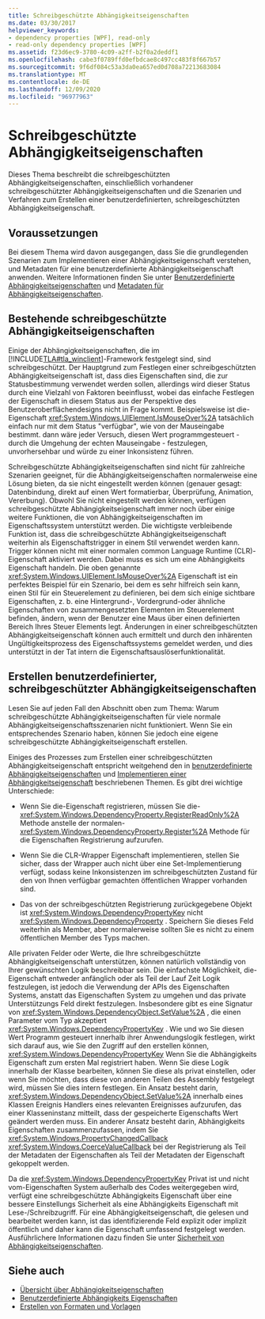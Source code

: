 ```yaml
---
title: Schreibgeschützte Abhängigkeitseigenschaften
ms.date: 03/30/2017
helpviewer_keywords:
- dependency properties [WPF], read-only
- read-only dependency properties [WPF]
ms.assetid: f23d6ec9-3780-4c09-a2ff-b2f0a2deddf1
ms.openlocfilehash: cabe3f0789ffd0efbdcae8c497cc483f8f667b57
ms.sourcegitcommit: 9f6df084c53a3da0ea657ed0d708a72213683084
ms.translationtype: MT
ms.contentlocale: de-DE
ms.lasthandoff: 12/09/2020
ms.locfileid: "96977963"
---
```

# <a name="read-only-dependency-properties"></a>Schreibgeschützte Abhängigkeitseigenschaften
Dieses Thema beschreibt die schreibgeschützten Abhängigkeitseigenschaften, einschließlich vorhandener schreibgeschützter Abhängigkeitseigenschaften und die Szenarien und Verfahren zum Erstellen einer benutzerdefinierten, schreibgeschützten Abhängigkeitseigenschaft.  

<a name="prerequisites"></a>
## <a name="prerequisites"></a>Voraussetzungen  
 Bei diesem Thema wird davon ausgegangen, dass Sie die grundlegenden Szenarien zum Implementieren einer Abhängigkeitseigenschaft verstehen, und Metadaten für eine benutzerdefinierte Abhängigkeitseigenschaft anwenden. Weitere Informationen finden Sie unter [Benutzerdefinierte Abhängigkeitseigenschaften](custom-dependency-properties.md) und [Metadaten für Abhängigkeitseigenschaften](dependency-property-metadata.md).  
  
<a name="existing"></a>
## <a name="existing-read-only-dependency-properties"></a>Bestehende schreibgeschützte Abhängigkeitseigenschaften  
 Einige der Abhängigkeitseigenschaften, die im [!INCLUDE[TLA#tla_winclient](../../../includes/tlasharptla-winclient-md.md)]-Framework festgelegt sind, sind schreibgeschützt. Der Hauptgrund zum Festlegen einer schreibgeschützten Abhängigkeitseigenschaft ist, dass dies Eigenschaften sind, die zur Statusbestimmung verwendet werden sollen, allerdings wird dieser Status durch eine Vielzahl von Faktoren beeinflusst, wobei das einfache Festlegen der Eigenschaft in diesem Status aus der Perspektive des Benutzeroberflächendesigns nicht in Frage kommt. Beispielsweise ist die-Eigenschaft <xref:System.Windows.UIElement.IsMouseOver%2A> tatsächlich einfach nur mit dem Status "verfügbar", wie von der Mauseingabe bestimmt. dann wäre jeder Versuch, diesen Wert programmgesteuert - durch die Umgehung der echten Mauseingabe - festzulegen, unvorhersehbar und würde zu einer Inkonsistenz führen.  
  
 Schreibgeschützte Abhängigkeitseigenschaften sind nicht für zahlreiche Szenarien geeignet, für die Abhängigkeitseigenschaften normalerweise eine Lösung bieten, da sie nicht eingestellt werden können (genauer gesagt: Datenbindung, direkt auf einen Wert formatierbar, Überprüfung, Animation, Vererbung). Obwohl Sie nicht eingestellt werden können, verfügen schreibgeschützte Abhängigkeitseigenschaft immer noch über einige weitere Funktionen, die von Abhängigkeitseigenschaften im Eigenschaftssystem unterstützt werden. Die wichtigste verbleibende Funktion ist, dass die schreibgeschützte Abhängigkeitseigenschaft weiterhin als Eigenschaftstrigger in einem Stil verwendet werden kann. Trigger können nicht mit einer normalen common Language Runtime (CLR)-Eigenschaft aktiviert werden. Dabei muss es sich um eine Abhängigkeits Eigenschaft handeln. Die oben genannte <xref:System.Windows.UIElement.IsMouseOver%2A> Eigenschaft ist ein perfektes Beispiel für ein Szenario, bei dem es sehr hilfreich sein kann, einen Stil für ein Steuerelement zu definieren, bei dem sich einige sichtbare Eigenschaften, z. b. eine Hintergrund-, Vordergrund-oder ähnliche Eigenschaften von zusammengesetzten Elementen im Steuerelement befinden, ändern, wenn der Benutzer eine Maus über einen definierten Bereich Ihres Steuer Elements legt. Änderungen in einer schreibgeschützten Abhängigkeitseigenschaft können auch ermittelt und durch den inhärenten Ungültigkeitsprozess des Eigenschaftssystems gemeldet werden, und dies unterstützt in der Tat intern die Eigenschaftsauslöserfunktionalität.  
  
<a name="new"></a>
## <a name="creating-custom-read-only-dependency-properties"></a>Erstellen benutzerdefinierter, schreibgeschützter Abhängigkeitseigenschaften  
 Lesen Sie auf jeden Fall den Abschnitt oben zum Thema: Warum schreibgeschützte Abhängigkeitseigenschaften für viele normale Abhängigkeitseigenschaftsszenarien nicht funktioniert. Wenn Sie ein entsprechendes Szenario haben, können Sie jedoch eine eigene schreibgeschützte Abhängigkeitseigenschaft erstellen.  
  
 Einiges des Prozesses zum Erstellen einer schreibgeschützten Abhängigkeitseigenschaft entspricht weitgehend den in [benutzerdefinierte Abhängigkeitseigenschaften](custom-dependency-properties.md) und [Implementieren einer Abhängigkeitseigenschaft](how-to-implement-a-dependency-property.md) beschriebenen Themen. Es gibt drei wichtige Unterschiede:  
  
- Wenn Sie die-Eigenschaft registrieren, müssen Sie die- <xref:System.Windows.DependencyProperty.RegisterReadOnly%2A> Methode anstelle der normalen- <xref:System.Windows.DependencyProperty.Register%2A> Methode für die Eigenschaften Registrierung aufzurufen.  
  
- Wenn Sie die CLR-Wrapper Eigenschaft implementieren, stellen Sie sicher, dass der Wrapper auch nicht über eine Set-Implementierung verfügt, sodass keine Inkonsistenzen im schreibgeschützten Zustand für den von Ihnen verfügbar gemachten öffentlichen Wrapper vorhanden sind.  
  
- Das von der schreibgeschützten Registrierung zurückgegebene Objekt ist <xref:System.Windows.DependencyPropertyKey> nicht <xref:System.Windows.DependencyProperty> . Speichern Sie dieses Feld weiterhin als Member, aber normalerweise sollten Sie es nicht zu einem öffentlichen Member des Typs machen.  
  
 Alle privaten Felder oder Werte, die Ihre schreibgeschützte Abhängigkeitseigenschaft unterstützen, können natürlich vollständig von Ihrer gewünschten Logik beschreibbar sein. Die einfachste Möglichkeit, die-Eigenschaft entweder anfänglich oder als Teil der Lauf Zeit Logik festzulegen, ist jedoch die Verwendung der APIs des Eigenschaften Systems, anstatt das Eigenschaften System zu umgehen und das private Unterstützungs Feld direkt festzulegen. Insbesondere gibt es eine Signatur von <xref:System.Windows.DependencyObject.SetValue%2A> , die einen Parameter vom Typ akzeptiert <xref:System.Windows.DependencyPropertyKey> . Wie und wo Sie diesen Wert Programm gesteuert innerhalb ihrer Anwendungslogik festlegen, wirkt sich darauf aus, wie Sie den Zugriff auf den erstellen können, <xref:System.Windows.DependencyPropertyKey> Wenn Sie die Abhängigkeits Eigenschaft zum ersten Mal registriert haben. Wenn Sie diese Logik innerhalb der Klasse bearbeiten, können Sie diese als privat einstellen, oder wenn Sie möchten, dass diese von anderen Teilen des Assembly festgelegt wird, müssen Sie dies intern festlegen. Ein Ansatz besteht darin, <xref:System.Windows.DependencyObject.SetValue%2A> innerhalb eines Klassen Ereignis Handlers eines relevanten Ereignisses aufzurufen, das einer Klasseninstanz mitteilt, dass der gespeicherte Eigenschafts Wert geändert werden muss. Ein anderer Ansatz besteht darin, Abhängigkeits Eigenschaften zusammenzufassen, indem Sie <xref:System.Windows.PropertyChangedCallback> <xref:System.Windows.CoerceValueCallback> bei der Registrierung als Teil der Metadaten der Eigenschaften als Teil der Metadaten der Eigenschaft gekoppelt werden.  
  
 Da die <xref:System.Windows.DependencyPropertyKey> Privat ist und nicht vom-Eigenschaften System außerhalb des Codes weitergegeben wird, verfügt eine schreibgeschützte Abhängigkeits Eigenschaft über eine bessere Einstellungs Sicherheit als eine Abhängigkeits Eigenschaft mit Lese-/Schreibzugriff. Für eine Abhängigkeitseigenschaft, die gelesen und bearbeitet werden kann, ist das identifizierende Feld explizit oder implizit öffentlich und daher kann die Eigenschaft umfassend festgelegt werden. Ausführlichere Informationen dazu finden Sie unter [Sicherheit von Abhängigkeitseigenschaften](dependency-property-security.md).  
  
## <a name="see-also"></a>Siehe auch

- [Übersicht über Abhängigkeitseigenschaften](dependency-properties-overview.md)
- [Benutzerdefinierte Abhängigkeits Eigenschaften](custom-dependency-properties.md)
- [Erstellen von Formaten und Vorlagen](/dotnet/desktop-wpf/fundamentals/styles-templates-overview)
